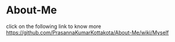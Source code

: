 # About-Me

click on the following link to know more 
https://github.com/PrasannaKumarKottakota/About-Me/wiki/Myself
